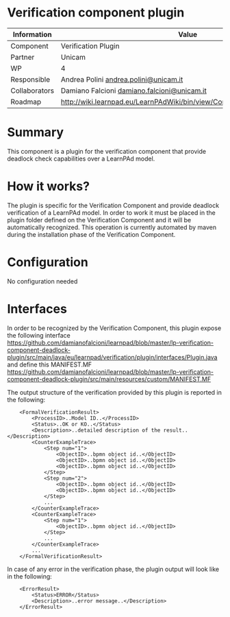 Verification component plugin
====================

Information   | Value
------------- | --------
Component     | Verification Plugin
Partner       | Unicam
WP            | 4
Responsible   | Andrea Polini <andrea.polini@unicam.it>
Collaborators | Damiano Falcioni <damiano.falcioni@unicam.it>
Roadmap       | http://wiki.learnpad.eu/LearnPAdWiki/bin/view/Component/Model+Verification

# Summary
This component is a plugin for the verification component that provide deadlock check capabilities over a LearnPAd model.

# How it works?
The plugin is specific for the Verification Component and provide deadlock verification of a LearnPAd model. In order to work it must be placed in the plugin folder defined on the Verification Component and it will be automatically recognized.
This operation is currently automated by maven during the installation phase of the Verification Component.

# Configuration
No configuration needed

# Interfaces
In order to be recognized by the Verification Component, this plugin expose the following interface https://github.com/damianofalcioni/learnpad/blob/master/lp-verification-component-deadlock-plugin/src/main/java/eu/learnpad/verification/plugin/interfaces/Plugin.java 
and define this MANIFEST.MF https://github.com/damianofalcioni/learnpad/blob/master/lp-verification-component-deadlock-plugin/src/main/resources/custom/MANIFEST.MF

The output structure of the verification provided by this plugin is reported in the following:

		<FormalVerificationResult>
			<ProcessID>..Model ID..</ProcessID>
			<Status>..OK or KO..</Status>
			<Description>..detailed description of the result..</Description>
			<CounterExampleTrace>
				<Step num="1">
					<ObjectID>..bpmn object id..</ObjectID>
					<ObjectID>..bpmn object id..</ObjectID>
					<ObjectID>..bpmn object id..</ObjectID>
				</Step>
				<Step num="2">
					<ObjectID>..bpmn object id..</ObjectID>
					<ObjectID>..bpmn object id..</ObjectID>
				</Step>
				...
			</CounterExampleTrace>
			<CounterExampleTrace>
				<Step num="1">
					<ObjectID>..bpmn object id..</ObjectID>
				</Step>
				...
			</CounterExampleTrace>
			...
		</FormalVerificationResult>

In case of any error in the verification phase, the plugin output will look like in the following:

		<ErrorResult>
			<Status>ERROR</Status>
			<Description>..error message..</Description>
		</ErrorResult>